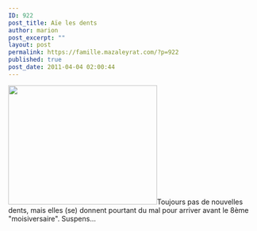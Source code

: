 ```yaml
---
ID: 922
post_title: Aïe les dents
author: marion
post_excerpt: ""
layout: post
permalink: https://famille.mazaleyrat.com/?p=922
published: true
post_date: 2011-04-04 02:00:44
---
```

<a href="http://famille.mazaleyrat.com/wp-content/uploads/2011/04/blog3.jpg"><img src="http://famille.mazaleyrat.com/wp-content/uploads/2011/04/blog3-300x241.jpg" alt="" title="aïe" width="300" height="241" class="aligncenter size-medium wp-image-923" /></a>Toujours pas de nouvelles dents, mais elles (se) donnent pourtant du mal pour arriver avant le 8ème "moisiversaire". Suspens...